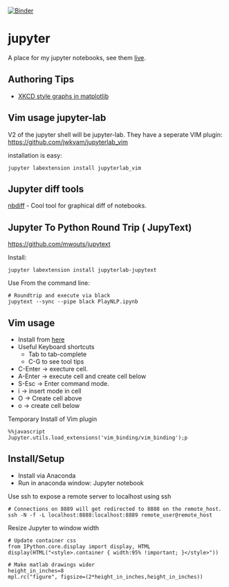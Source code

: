 [![Binder](http://mybinder.org/badge.svg)](http://mybinder.org/repo/idvorkin/jupyter)

# jupyter
A place for my jupyter notebooks, see them [live](http://nbviewer.jupyter.org/github/idvorkin/jupyter).

## Authoring Tips
* [XKCD style graphs in matplotlib](http://nbviewer.jupyter.org/url/jakevdp.github.io/downloads/notebooks/XKCD_sketch_path.ipynb)

## Vim usage jupyter-lab
V2 of the jupyter shell will be jupyter-lab. They have a seperate VIM plugin:
https://github.com/jwkvam/jupyterlab_vim

installation is easy:

    jupyter labextension install jupyterlab_vim

## Jupyter diff tools

[nbdiff](https://github.com/jupyter/nbdime#installation) - Cool tool for graphical diff of notebooks.

## Jupyter To Python Round Trip ( JupyText)

https://github.com/mwouts/jupytext


Install:

    jupyter labextension install jupyterlab-jupytext

Use From the command line:

    # Roundtrip and execute via black
    jupytext --sync --pipe black PlayNLP.ipynb

## Vim usage
* Install from [here](https://github.com/lambdalisue/jupyter-vim-binding)
* Useful Keyboard shortcuts
    * Tab to tab-complete
    * C-G to see tool tips
* C-Enter -> execture cell.
* A-Enter -> execute cell and create cell below
* S-Esc -> Enter command mode.
* i -> insert mode in cell
* O -> Create cell above
* o -> create cell below

Temporary Install of Vim plugin

    %%javascript
    Jupyter.utils.load_extensions('vim_binding/vim_binding');p


## Install/Setup
* Install via Anaconda
* Run in anaconda window: Jupyter notebook

Use ssh to expose a remote server to localhost using ssh

    # Connections on 8889 will get redirected to 8888 on the remote_host.
    ssh -N -f -L localhost:8888:localhost:8889 remote_user@remote_host

Resize Jupyter to window width

    # Update container css
    from IPython.core.display import display, HTML
    display(HTML("<style>.container { width:95% !important; }</style>"))

    # Make matlab drawings wider
    height_in_inches=8
    mpl.rc("figure", figsize=(2*height_in_inches,height_in_inches))
